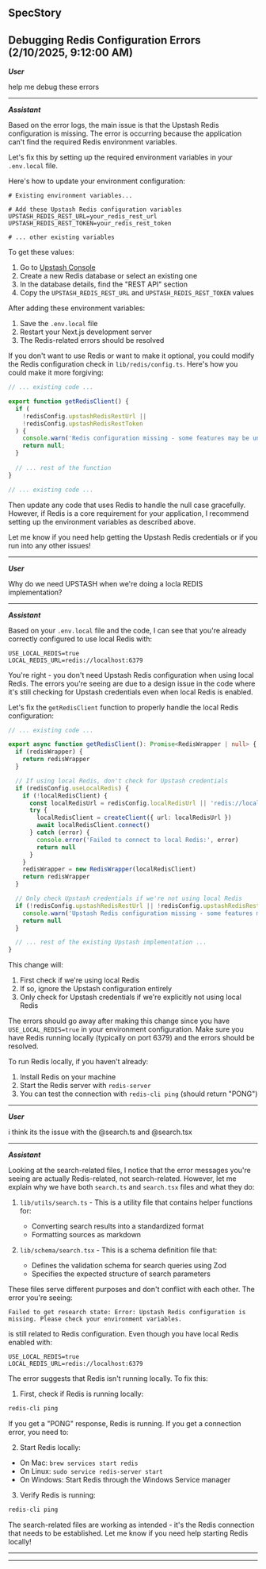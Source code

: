 ## SpecStory

## Debugging Redis Configuration Errors (2/10/2025, 9:12:00 AM)

_**User**_

help me debug these errors

---

_**Assistant**_

Based on the error logs, the main issue is that the Upstash Redis configuration is missing. The error is occurring because the application can't find the required Redis environment variables.

Let's fix this by setting up the required environment variables in your `.env.local` file.

Here's how to update your environment configuration:

```text:.env.local
# Existing environment variables...

# Add these Upstash Redis configuration variables
UPSTASH_REDIS_REST_URL=your_redis_rest_url
UPSTASH_REDIS_REST_TOKEN=your_redis_rest_token

# ... other existing variables
```

To get these values:

1. Go to [Upstash Console](https://console.upstash.com/)
2. Create a new Redis database or select an existing one
3. In the database details, find the "REST API" section
4. Copy the `UPSTASH_REDIS_REST_URL` and `UPSTASH_REDIS_REST_TOKEN` values

After adding these environment variables:

1. Save the `.env.local` file
2. Restart your Next.js development server
3. The Redis-related errors should be resolved

If you don't want to use Redis or want to make it optional, you could modify the Redis configuration check in `lib/redis/config.ts`. Here's how you could make it more forgiving:

```typescript:lib/redis/config.ts
// ... existing code ...

export function getRedisClient() {
  if (
    !redisConfig.upstashRedisRestUrl ||
    !redisConfig.upstashRedisRestToken
  ) {
    console.warn('Redis configuration missing - some features may be unavailable');
    return null;
  }
  
  // ... rest of the function
}

// ... existing code ...
```

Then update any code that uses Redis to handle the null case gracefully. However, if Redis is a core requirement for your application, I recommend setting up the environment variables as described above.

Let me know if you need help getting the Upstash Redis credentials or if you run into any other issues!

---

_**User**_

Why do we need UPSTASH when we're doing a locla REDIS implementation?

---

_**Assistant**_

Based on your `.env.local` file and the code, I can see that you're already correctly configured to use local Redis with:

```
USE_LOCAL_REDIS=true
LOCAL_REDIS_URL=redis://localhost:6379
```

You're right - you don't need Upstash Redis configuration when using local Redis. The errors you're seeing are due to a design issue in the code where it's still checking for Upstash credentials even when local Redis is enabled.

Let's fix the `getRedisClient` function to properly handle the local Redis configuration:

```typescript:lib/redis/config.ts
// ... existing code ...

export async function getRedisClient(): Promise<RedisWrapper | null> {
  if (redisWrapper) {
    return redisWrapper
  }

  // If using local Redis, don't check for Upstash credentials
  if (redisConfig.useLocalRedis) {
    if (!localRedisClient) {
      const localRedisUrl = redisConfig.localRedisUrl || 'redis://localhost:6379'
      try {
        localRedisClient = createClient({ url: localRedisUrl })
        await localRedisClient.connect()
      } catch (error) {
        console.error('Failed to connect to local Redis:', error)
        return null
      }
    }
    redisWrapper = new RedisWrapper(localRedisClient)
    return redisWrapper
  }

  // Only check Upstash credentials if we're not using local Redis
  if (!redisConfig.upstashRedisRestUrl || !redisConfig.upstashRedisRestToken) {
    console.warn('Upstash Redis configuration missing - some features may be unavailable')
    return null
  }

  // ... rest of the existing Upstash implementation ...
}
```

This change will:
1. First check if we're using local Redis
2. If so, ignore the Upstash configuration entirely
3. Only check for Upstash credentials if we're explicitly not using local Redis

The errors should go away after making this change since you have `USE_LOCAL_REDIS=true` in your environment configuration. Make sure you have Redis running locally (typically on port 6379) and the errors should be resolved.

To run Redis locally, if you haven't already:
1. Install Redis on your machine
2. Start the Redis server with `redis-server`
3. You can test the connection with `redis-cli ping` (should return "PONG")

---

_**User**_

i think its the issue with the @search.ts and @search.tsx 

---

_**Assistant**_

Looking at the search-related files, I notice that the error messages you're seeing are actually Redis-related, not search-related. However, let me explain why we have both `search.ts` and `search.tsx` files and what they do:

1. `lib/utils/search.ts` - This is a utility file that contains helper functions for:
   - Converting search results into a standardized format
   - Formatting sources as markdown

2. `lib/schema/search.tsx` - This is a schema definition file that:
   - Defines the validation schema for search queries using Zod
   - Specifies the expected structure of search parameters

These files serve different purposes and don't conflict with each other. The error you're seeing:

```
Failed to get research state: Error: Upstash Redis configuration is missing. Please check your environment variables.
```

is still related to Redis configuration. Even though you have local Redis enabled with:

```
USE_LOCAL_REDIS=true
LOCAL_REDIS_URL=redis://localhost:6379
```

The error suggests that Redis isn't running locally. To fix this:

1. First, check if Redis is running locally:
```bash
redis-cli ping
```

If you get a "PONG" response, Redis is running. If you get a connection error, you need to:

2. Start Redis locally:
- On Mac: `brew services start redis`
- On Linux: `sudo service redis-server start`
- On Windows: Start Redis through the Windows Service manager

3. Verify Redis is running:
```bash
redis-cli ping
```

The search-related files are working as intended - it's the Redis connection that needs to be established. Let me know if you need help starting Redis locally!

---



---

